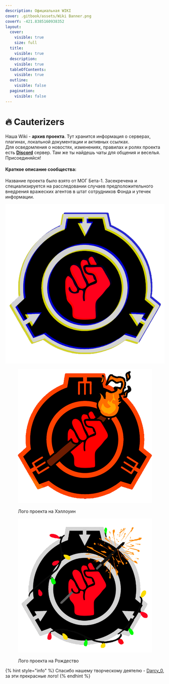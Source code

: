 ```yaml
---
description: Официальная WIKI
cover: .gitbook/assets/Wiki Banner.png
coverY: -421.8385160938352
layout:
  cover:
    visible: true
    size: full
  title:
    visible: true
  description:
    visible: true
  tableOfContents:
    visible: true
  outline:
    visible: false
  pagination:
    visible: false
---
```


# 🔥 Cauterizers

Наша Wiki - **архив проекта**. Тут хранится информация о серверах, плагинах, локальной документации и активных ссылках.\
Для осведомления о новостях, изменениях, правилах и ролях проекта есть [**Discord**](https://discord.com/invite/376sEKP2tX) сервер. Там же ты найдешь чаты для общения и веселья.\
Присоединяйся!

#### Краткое описание сообщества:

Название проекта было взято от МОГ Бета-1. Засекречена и специализируется на расследовании случаев предположительного внедрения вражеских агентов в штат сотрудников Фонда и утечек информации.

<div data-full-width="false">

<img src=".gitbook/assets/Discord Logo GIF.gif" alt="Стандартное лого проекта">

 

<figure><img src=".gitbook/assets/Discord Logo Halloween GIF.gif" alt=""><figcaption><p>Лого проекта на Хэллоуин </p></figcaption></figure>

 

<figure><img src=".gitbook/assets/Discord Logo Christmas GIF.gif" alt=""><figcaption><p>Лого проекта на Рождество</p></figcaption></figure>

</div>

{% hint style="info" %}
Спасибо нашему творческому деятелю - [Darcy\_0](https://www.tumblr.com/darcytt0), за эти прекрасные лого!
{% endhint %}
